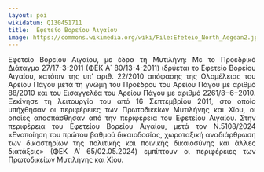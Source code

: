 ```yaml
---
layout: poi
wikidatum: Q130451711
title:  Εφετείο Βορείου Αιγαίου
image: https://commons.wikimedia.org/wiki/File:Efeteio_North_Aegean2.jpg
---
```


<style>
  .justified-text {
    text-align: justify;
  }
</style>

<div class="justified-text">
  <p>Εφετείο Βορείου Αιγαίου, με έδρα τη Μυτιλήνη: Με το Προεδρικό Διάταγμα 27/17-3-2011 (ΦΕΚ Α΄ 80/13-4-2011) ιδρύεται το Εφετείο Βορείου Αιγαίου, κατόπιν της υπ’ αριθ. 22/2010 απόφασης της Ολομέλειας του Αρείου Πάγου μετά τη γνώμη του Προέδρου του Αρείου Πάγου με αριθμό 88/2010 και του Εισαγγελέα του Αρείου Πάγου με αριθμό 2261/8−6−2010. Ξεκίνησε τη λειτουργία του από 16 Σεπτεμβρίου 2011, στο οποίο υπήχθησαν οι περιφέρειες των Πρωτοδικείων Μυτιλήνης και Χίου, οι οποίες αποσπάσθησαν από την περιφέρεια του Εφετείου Αιγαίου. Στην περιφέρεια του Εφετείου Βορείου Αιγαίου, μετά τον Ν.5108/2024 «Ενοποίηση του πρώτου βαθμού δικαιοδοσίας, χωροταξική αναδιάρθρωση των δικαστηρίων της πολιτικής και ποινικής δικαιοσύνης και άλλες διατάξεις» (ΦΕΚ Α’ 65/02.05.2024) εμπίπτουν οι περιφέρειες των Πρωτοδικείων Μυτιλήνης και Χίου.</p>
